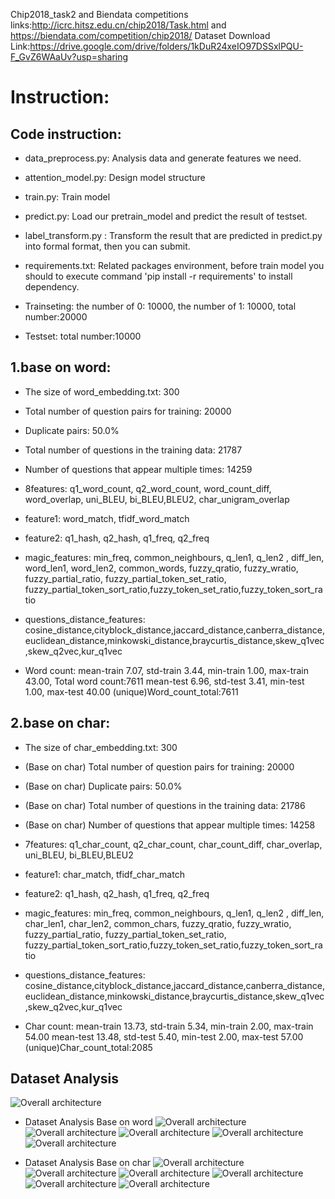 Chip2018_task2 and Biendata competitions links:http://icrc.hitsz.edu.cn/chip2018/Task.html and https://biendata.com/competition/chip2018/
Dataset Download Link:https://drive.google.com/drive/folders/1kDuR24xeIO97DSSxlPQU-F_GvZ6WAaUv?usp=sharing
# Instruction:
## Code instruction:
* data_preprocess.py: Analysis data and generate features we need.
* attention_model.py: Design model structure
* train.py: Train model
* predict.py: Load our pretrain_model and predict the result of testset. 
* label_transform.py : Transform the result that are predicted in predict.py into formal format,
then you can submit.  
* requirements.txt: Related packages environment, before train model you should to execute command 'pip install -r requirements' to install dependency.

* Trainseting: the number of 0: 10000, the number of 1: 10000,  total number:20000
* Testset: total number:10000

## 1.base on word:
* The size of word_embedding.txt: 300
* Total number of question pairs for training: 20000
* Duplicate pairs: 50.0%
* Total number of questions in the training data: 21787
* Number of questions that appear multiple times: 14259

* 8features: q1_word_count, q2_word_count, word_count_diff, word_overlap, uni_BLEU, bi_BLEU,BLEU2, char_unigram_overlap

* feature1: word_match, tfidf_word_match

* feature2: q1_hash, q2_hash, q1_freq, q2_freq

* magic_features: min_freq, common_neighbours, q_len1, q_len2 , diff_len, word_len1, word_len2, common_words, fuzzy_qratio, fuzzy_wratio, fuzzy_partial_ratio, fuzzy_partial_token_set_ratio, fuzzy_partial_token_sort_ratio,fuzzy_token_set_ratio,fuzzy_token_sort_ratio

* questions_distance_features: cosine_distance,cityblock_distance,jaccard_distance,canberra_distance,euclidean_distance,minkowski_distance,braycurtis_distance,skew_q1vec,skew_q2vec,kur_q1vec

* Word count: 
mean-train 7.07, std-train 3.44, min-train 1.00, max-train 43.00, Total word count:7611
mean-test 6.96, std-test 3.41, min-test 1.00, max-test 40.00
(unique)Word_count_total:7611


## 2.base on char:
* The size of char_embedding.txt: 300
* (Base on char) Total number of question pairs for training: 20000
* (Base on char) Duplicate pairs: 50.0%
* (Base on char) Total number of questions in the training data: 21786
* (Base on char) Number of questions that appear multiple times: 14258

* 7features: q1_char_count, q2_char_count, char_count_diff, char_overlap, uni_BLEU, bi_BLEU,BLEU2

* feature1: char_match, tfidf_char_match

* feature2: q1_hash, q2_hash, q1_freq, q2_freq

* magic_features: min_freq, common_neighbours, q_len1, q_len2 , diff_len, char_len1, char_len2, common_chars, fuzzy_qratio, fuzzy_wratio, fuzzy_partial_ratio, fuzzy_partial_token_set_ratio, fuzzy_partial_token_sort_ratio,fuzzy_token_set_ratio,fuzzy_token_sort_ratio

* questions_distance_features: cosine_distance,cityblock_distance,jaccard_distance,canberra_distance,euclidean_distance,minkowski_distance,braycurtis_distance,skew_q1vec,skew_q2vec,kur_q1vec

* Char count:
mean-train 13.73, std-train 5.34, min-train 2.00, max-train 54.00 
mean-test 13.48, std-test 5.40, min-test 2.00, max-test 57.00
(unique)Char_count_total:2085

## Dataset Analysis
![Overall architecture](https://github.com/taotao033/chip2018_task2/blob/master/data_analysis/base_word/Figure_1.png)
* Dataset Analysis Base on word
![Overall architecture](https://github.com/taotao033/chip2018_task2/blob/master/data_analysis/base_word/Figure_2.png)
![Overall architecture](https://github.com/taotao033/chip2018_task2/blob/master/data_analysis/base_word/Figure_3_wordcloud.png)
![Overall architecture](https://github.com/taotao033/chip2018_task2/blob/master/data_analysis/base_word/Figure_4_base_word.png)
![Overall architecture](https://github.com/taotao033/chip2018_task2/blob/master/data_analysis/base_word/Figure_5_base_word.png)
![Overall architecture](https://github.com/taotao033/chip2018_task2/blob/master/data_analysis/base_word/Figure_6_q1_q2_intersect.png)

* Dataset Analysis Base on char
![Overall architecture](https://github.com/taotao033/chip2018_task2/blob/master/data_analysis/base_char/Figure_2.png)
![Overall architecture](https://github.com/taotao033/chip2018_task2/blob/master/data_analysis/base_char/Figure_3.png)
![Overall architecture](https://github.com/taotao033/chip2018_task2/blob/master/data_analysis/base_char/Figure_4_char_cloud.png)
![Overall architecture](https://github.com/taotao033/chip2018_task2/blob/master/data_analysis/base_char/Figure_5_base_char.png)
![Overall architecture](https://github.com/taotao033/chip2018_task2/blob/master/data_analysis/base_char/Figure_6_base_char.png)
![Overall architecture](https://github.com/taotao033/chip2018_task2/blob/master/data_analysis/base_char/Figure_7_q1_q2_intersect.png)
